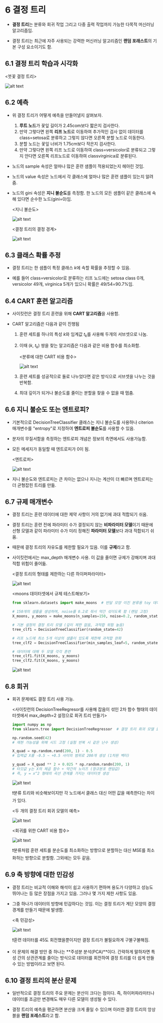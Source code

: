# 6 결정 트리

- **결정 트리**는 분류와 회귀 작업 그리고 다중 출력 작업까지 가능한 다목적 머신러닝 알고리즘임.

- 결정 트리는 최근에 자주 사용되는 강력한 머신러닝 알고리즘인 **랜덤 포래스트**의 기본 구성 요소이기도 함.

## 6.1 결정 트리 학습과 시각화

  <붓꽃 결정 트리>

  ![alt text](image.png)

## 6.2 예측

- 위 결정 트리가 어떻게 예측을 만들어낼지 살펴보자.
  
    1. **루트 노드**가 꽃잎 길이가 2.45com보다 짧은지 검사한다.
    2. 만약 그렇다면 왼쪽 **리프 노드**로 이동하여 추가적인 검사 없이 데이터를 class=setosa로 분류하고 그렇지 않다면 오른쪽 분할 노드로 이동한다.
    3. 분할 노드는 꽃잎 너비가 1.75cm보다 작은지 검사한다.
    4. 만약 그렇다면 왼쪽 리프 노드로 이동하여 class=versicolor로 분류되고 그렇지 안다면 오른쪽 리프노드로 이동하여 classvirginica로 분류된다.

- 노드의 sample 속성은 얼마나 많은 훈련 샘플이 적용되었는지 헤아린 것임.

- 노드의 value 속성은 노드에서 각 클래스에 얼마나 많은 훈련 샘플이 있는지 알려줌. 

- 노드의 gini 속성은 **지니 불순도**를 측정함. 한 노드의 모든 샘플이 같은 클래스에 속해 있다면 순수한 노드(gini=0)임.

  <지니 불순도>

  ![alt text](image-2.png)

  <결정 트리의 결정 경계>

  ![alt text](image-3.png)

## 6.3 클래스 확률 추정

- 결정 트리는 한 샘플이 특정 클래스 $k$에 속할 확률을 추정할 수 있음.

- 예를 들어 class=versicolor로 분류하는 리프 노드에는 setosa class 0개, versicolor 49개, virginica 5개가 있으니 확률은 49/54=90.7%임.

## 6.4 CART 훈련 알고리즘

- 사이킷런은 결정 트리 훈련을 위해 **CART 알고리즘**을 사용함.

- CART 알고리즘은 다음과 같이 진행됨
  1. 훈련 세트를 하나의 특성 $k$와 임계값 $t_k$를 사용해 두개의 서브셋으로 나눔. 
  2. 이때 ($k$, $t_k$) 쌍을 찾는 알고리즘은 다음과 같은 비용 함수를 최소화함.

     <분류에 대한 CART 비용 함수>

     ![alt text](image-4.png)

  3. 훈련 세트를 성공적으로 둘로 나누었다면 같은 방식으로 서브셋을 나누는 것을 반복함.
  4. 최대 깊이가 되거나 불순도를 줄이는 분할을 찾을 수 없을 때 멈춤.

## 6.6 지니 불순도 또는 엔트로피?

- 기본적으로 DecisionTreeClassifier 클래스는 지니 불순도를 사용하나 citerion 매개변수를 "entropy"로 지정하여 **엔트로피 불순도**를 사용할 수 있음.

- 분자의 무질서함을 측정하는 엔트로피 개념은 정보의 측면에서도 사용가능함.

- 모든 메세지가 동일할 때 엔트로피가 0이 됨.

  <엔트로피>

  ![alt text](image-5.png)

- 지니 불순도와 엔트로피는 큰 차이는 없으나 지니는 계산이 더 빠르며 엔트로피는 더 균형잡힌 트리를 만듦.

## 6.7 규제 매개변수

- 결정 트리는 훈련 데이터에 대한 제약 사항이 거의 없기에 과대 적합되기 쉬움.

- 결정 트리는 훈련 전에 파라미터 수가 결정되지 않는 **비파라미터 모델**이기 때문에 선형 모델과 같이 파라미터 수가 미리 정해진 **파라미터 모델**보다 과대 적합되기 쉬움.

- 때문에 결정 트리의 자유도를 제한할 필요가 있음. 이를 **규제**라고 함.

- 사이킷런에서는 max_depth 매개변수 사용. 이 값을 줄이면 규제가 강해지며 과대적합 위험이 줄어듦.

  <결정 트리의 형태를 제한하는 다른 하이퍼파라미터>

  ![alt text](image-6.png)

  <moons 데이터셋에서 규제 테스트해보기>

  ```python
  from sklearn.datasets import make_moons  # 반달 모양 이진 분류용 toy 데이터셋 생성 함수 임포트

  # 150개의 샘플을 생성하며, noise를 0.2로 줘서 약간 섞이도록 함 (랜덤 고정)
  X_moons, y_moons = make_moons(n_samples=150, noise=0.2, random_state=42)

  # 기본 설정의 결정 트리 모델 (깊이 제한 없음, 과적합 위험 높음)
  tree_clf1 = DecisionTreeClassifier(random_state=42)

  # 리프 노드에 최소 5개 이상의 샘플이 있도록 제한해 과적합 완화
  tree_clf2 = DecisionTreeClassifier(min_samples_leaf=5, random_state=42)

  # 데이터에 대해 두 모델 각각 훈련
  tree_clf1.fit(X_moons, y_moons)
  tree_clf2.fit(X_moons, y_moons)
  ```

  ![alt text](image-7.png)

## 6.8 회귀

- 회귀 문제에도 결정 트리 사용 가능.

  <사이킷런의 DecisionTreeRegresor를 사용해 잡음이 섞인 2차 함수 형태의 데이터셋에서 max_depth=2 설정으로 회귀 트리 만들기>

  ```python
  import numpy as np
  from sklearn.tree import DecisionTreeRegressor  # 결정 트리 회귀 모델 import

  np.random.seed(42)  
  # 재현 가능성을 위해 시드 고정 (실험 반복 시 같은 난수 생성)

  X_quad = np.random.rand(200, 1) - 0.5           
  # 입력값 X를 -0.5 ~ +0.5 사이의 범위로 200개 생성 (1차원 벡터)

  y_quad = X_quad ** 2 + 0.025 * np.random.randn(200, 1) 
  # 타깃값 y는 X의 제곱 함수 + 약간의 노이즈 (정규분포 랜덤값)
  # 즉, y = x^2 형태의 곡선 관계를 가지는 데이터셋 생성
  ```

  ![alt text](image-8.png)

  ❗분류 트리와 비슷해보이지만 각 노드에서 클래스 대신 어떤 값을 예측한다는 차이가 있다.

  <두 개의 결정 트리 회귀 모델의 예측>

  ![alt text](image-9.png)

  <회귀를 위한 CART 비용 함수>

  ![alt text](image-10.png)

  ❗분류처럼 훈련 세트를 분순도를 최소화하는 방향으로 분할하는 대신 MSE를 최소화하는 방향으로 분할함. 그외에는 모두 같음.

## 6.9 축 방향에 대한 민감성

- 결정 트리는 비교적 이해와 해석이 쉽고 사용하기 편하며 용도가 다양하고 성능도 뛰어나는 등 많은 장점을 가지고 있음. 그러나 몇 가지 제한 사항도 있음.

- 그중 하나가 데이터의 방향에 민감하다는 것임. 이는 결정 트리가 계단 모양의 결정 경계를 만들기 때문에 발생함.

  <축 민감성>

  ![alt text](image-11.png)

  ❗훈련 데이터를 45도 회전했을뿐이지만 결정 트리가 불필요하게 구불구불해짐.

- 이 문제의 해결 방안 중 하나는 **주성분 분석(PCA)**이다. 간략하게 말하자면 특성 간의 상관관계를 줄이는 방식으로 데이터를 회전하여 결정 트리를 더 쉽게 만들 수 있는 방법이라고 보면 된다.

## 6.10 결정 트리의 분산 문제

- 일반적으로 결정 트리의 주요 문제는 분산이 크다는 점이다. 즉, 하이퍼파라미터나 데이터를 조금만 변경해도 매우 다른 모델이 생성될 수 있다.

- 결정 트리의 예측을 평균하면 분산을 크게 줄일 수 있으며 이러한 결정 트리의 앙상블을 **랜덤 포레스트**라고 함.
